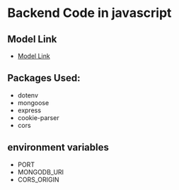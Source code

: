 # Backend Code in javascript

## Model Link

-   [Model Link](https://app.eraser.io/workspace/fk6RrLOIW4ipFDYuSexh?origin=share&elements=TZIo8wgbc77qPkoFLNtg0w)

## Packages Used:

-   dotenv
-   mongoose
-   express
-   cookie-parser
-   cors

## environment variables

-   PORT
-   MONGODB_URI
-   CORS_ORIGIN
